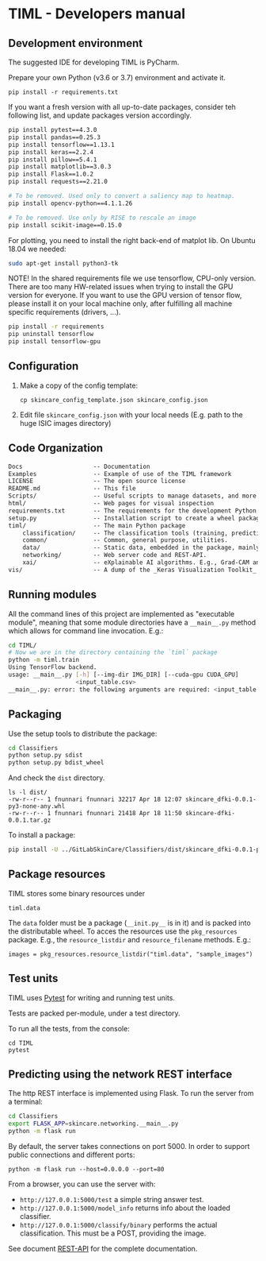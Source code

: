 # TIML - Developers manual

## Development environment

The suggested IDE for developing TIML is PyCharm.

Prepare your own Python (v3.6 or 3.7) environment and activate it.

`pip install -r requirements.txt`

If you want a fresh version with all up-to-date packages, consider teh following list, and update packages version accordingly.

```bash
pip install pytest==4.3.0
pip install pandas==0.25.3
pip install tensorflow==1.13.1
pip install keras==2.2.4
pip install pillow==5.4.1
pip install matplotlib==3.0.3
pip install Flask==1.0.2
pip install requests==2.21.0

# To be removed. Used only to convert a saliency map to heatmap.
pip install opencv-python==4.1.1.26

# To be removed. Use only by RISE to rescale an image
pip install scikit-image==0.15.0
```

For plotting, you need to install the right back-end of matplot lib.
On Ubuntu 18.04 we needed:

```bash
sudo apt-get install python3-tk
```

NOTE! In the shared requirements file we use tensorflow, CPU-only version.
There are too many HW-related issues when trying to install the GPU version for everyone.
If you want to use the GPU version of tensor flow, please install it on your local machine only, after fulfilling all machine specific requirements (drivers, ...).

```bash
pip install -r requirements
pip uninstall tensorflow
pip install tensorflow-gpu
```

## Configuration

1. Make a copy of the config template: 

       cp skincare_config_template.json skincare_config.json 

2. Edit file `skincare_config.json` with your local needs (E.g. path to the huge ISIC images directory)

## Code Organization

```txt
Docs                    -- Documentation
Examples                -- Example of use of the TIML framework
LICENSE                 -- The open source license
README.md               -- This file
Scripts/                -- Useful scripts to manage datasets, and more...
html/                   -- Web pages for visual inspection
requirements.txt        -- The requirements for the development Python environment
setup.py                -- Installation script to create a wheel package of TIML
timl/                   -- The main Python package
    classification/     -- The classification tools (training, prediction and tests)
    common/             -- Common, general purpose, utilities.
    data/               -- Static data, embedded in the package, mainly for testing.
    networking/         -- Web server code and REST-API.
    xai/                -- eXplainable AI algorithms. E.g., Grad-CAM and RISE.
vis/                    -- A dump of the _Keras Visualization Toolkit_ (<https://github.com/raghakot/keras-vis>), mainly needed for the GrtadCAM implementation.
```

## Running modules

All the command lines of this project are implemented as "executable module",
meaning that some module directories have a `__main__.py` method which allows
for command line invocation. E.g.:

```bash
cd TIML/
# Now we are in the directory containing the `timl` package
python -m timl.train
Using TensorFlow backend.
usage: __main__.py [-h] [--img-dir IMG_DIR] [--cuda-gpu CUDA_GPU]
                   <input_table.csv>
__main__.py: error: the following arguments are required: <input_table.csv>
```
 

## Packaging

Use the setup tools to distribute the package:

```bash
cd Classifiers
python setup.py sdist
python setup.py bdist_wheel
```

And check the `dist` directory.

```
ls -l dist/
-rw-r--r-- 1 fnunnari fnunnari 32217 Apr 18 12:07 skincare_dfki-0.0.1-py3-none-any.whl
-rw-r--r-- 1 fnunnari fnunnari 21418 Apr 18 11:50 skincare-dfki-0.0.1.tar.gz
```

To install a package:

```bash
pip install -U ../GitLabSkinCare/Classifiers/dist/skincare_dfki-0.0.1-py3-none-any.whl
```

## Package resources

TIML stores some binary resources under

    timl.data

The `data` folder must be a package (`__init.py__` is in it) and is packed into the distributable wheel.
To acces the resources use the `pkg_resources` package. E.g., the `resource_listdir` and `resource_filename` methods. E.g.:

    images = pkg_resources.resource_listdir("timl.data", "sample_images")
  
## Test units

TIML uses [Pytest](https://docs.pytest.org/) for writing and running test units.

Tests are packed per-module, under a test directory.

To run all the tests, from the console:

    cd TIML
    pytest

## Predicting using the network REST interface

The http REST interface is implemented using Flask.
To run the server from a terminal:

```bash
cd Classifiers
export FLASK_APP=skincare.networking.__main__.py
python -m flask run
```

By default, the server takes connections on port 5000.
In order to support public connections and different ports:

    python -m flask run --host=0.0.0.0 --port=80

From a browser, you can use the server with:

* `http://127.0.0.1:5000/test` a simple string answer test.
* `http://127.0.0.1:5000/model_info` returns info about the loaded classifier.
* `http://127.0.0.1:5000/classify/binary` performs the actual classification. This must be a POST, providing the image.

See document [REST-API](Classifiers/REST-API.md) for the complete documentation.

